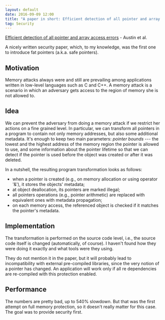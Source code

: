 ```yaml
---
layout: default
date: 2016-09-09 12:00
title: "A paper in short: Efficient detection of all pointer and array access errors"
tag: Security
---
```


[Efficient detection of all pointer and array access errors](http://dl.acm.org/citation.cfm?id=178446) - Austin et al.

A nicely written security paper, which, to my knowledge, was the first one to introduce fat pointers (a.k.a. safe pointers). 

## Motivation

Memory attacks always were and still are prevailing among applications written in low-level languages such as C and C++. A memory attack is a scenario in which an adversary gets access to the region of memory she is not allowed to. 

## Idea

We can prevent the adversary from doing a memory attack if we restrict her actions on a fine grained level. In particular, we can transform all pointers in a program to contain not only memory addresses, but also some additional metadata. It's enough to keep two main parameters: *pointer bounds* --- the lowest and the highest address of the memory region the pointer is allowed to use, and some information about the pointer lifetime so that we can detect if the pointer is used before the object was created or after it was deleted.

In a nutshell, the resulting program transformation looks as follows:

* when a pointer is created (e.g., on memory allocation or using operator '&'), it stores the objects' metadata;
* at object deallocation, its pointers are marked illegal; 
* all pointers operations (e.g., pointer arithmetic) are replaced with equivalent ones with metadata propagation;
* on each memory access, the referenced object is checked if it matches the pointer's metadata.


## Implementation

The transformation is performed on the source code level, i.e., the source code itself is changed (automatically, of course). I haven't found how they were doing it exactly and what tools were they using.

They do not mention it in the paper, but it will probably lead to incompatibility with external pre-compiled libraries, since the very notion of a pointer has changed. An application will work only if all re dependencies are re-compiled with this protection enabled. 

## Performance

The numbers are pretty bad, up to 540% slowdown. But that was the first attempt on full memory protection, so it doesn't really matter for this case. The goal was to provide security first. 